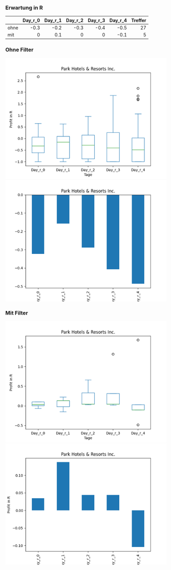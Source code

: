 ### Erwartung in R
|      |   Day_r_0 |   Day_r_1 |   Day_r_2 |   Day_r_3 |   Day_r_4 |   Treffer |
|:-----|----------:|----------:|----------:|----------:|----------:|----------:|
| ohne |      -0.3 |      -0.2 |      -0.3 |      -0.4 |      -0.5 |        27 |
| mit  |       0   |       0.1 |       0   |       0   |      -0.1 |         5 |

### Ohne Filter
![image info](./data/PK_box_all.png)
![image info](./data/PK_median_all.png)

### Mit Filter
![image info](./data/PK_box_filtered.png)
![image info](./data/PK_median_filtered.png)